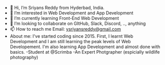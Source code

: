 - 👋 Hi, I’m Sriyans Reddy from Hyderbad, India.
- 👀 I’m interested in Web Development and App Development
- 🌱 I’m currently learning Front-End Web Development
- 💞️ I’m looking to collaborate on GItHub, Slack, Discord, .., anything
- 📫 How to reach me 
    Email: ysriyansreddy@gmail.com
- About me: I've started coding since 2015. First, I learnt Web Development and I am still learning the peak levels of Web Developement. I'm also learning App Development and almost       done with basics.
-Student at @Scrimba
-An Expert Photgrapher (espicially wildlife photography)

    

<!---
sriyansreddyy/sriyansreddyy is a ✨ special ✨ repository because its `README.md` (this file) appears on your GitHub profile.
You can click the Preview link to take a look at your changes.
--->
